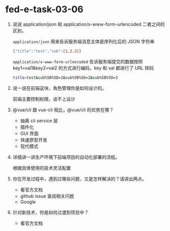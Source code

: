 # fed-e-task-03-06

1.  说说 application/json 和 application/x-www-form-urlencoded 二者之间的区别。

    `application/json` 用来告诉服务端消息主体是序列化后的 JSON 字符串

    ```bash
    {"title":"test","sub":[1,2,3]}
    ```

    `application/x-www-form-urlencoded` 告诉服务端提交的数据按照 key1=val1&key2=val2 的方式进行编码，key 和 val 都进行了 URL 转码

    ```bash
    title=test&sub%5B%5D=1&sub%5B%5D=2&sub%5B%5D=3
    ```

2.  说一说在前端这块，角色管理你是如何设计的。

    前端主要控制权限，谈不上设计

3.  @vue/cli 跟 vue-cli 相比，@vue/cli 的优势在哪？

    - 抽离 cli service 层
    - 插件化
    - GUI 界面
    - 快速原型开发
    - 现代模式

4.  详细讲一讲生产环境下前端项目的自动化部署的流程。

    根据具体使用的技术灵活配置

5.  你在开发过程中，遇到过哪些问题，又是怎样解决的？请讲出两点。

    - 看官方文档
    - github issue 查阅相关问题
    - Google

6.  针对新技术，你是如何过渡到项目中？

    - 看官方文档

